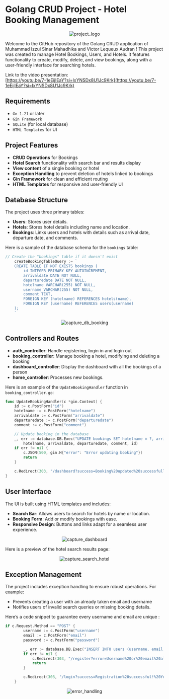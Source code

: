 # Golang CRUD Project - Hotel Booking Management

<p align="center">
    <img src="public/img/logo.png" alt="project_logo">
</p>

Welcome to the GitHub repository of the Golang CRUD application of Muhammad Izzul Sinar Mahadhika and Victor Lequeux Audran ! This project was created to manage Hotel Bookings, Users, and Hotels. It features functionality to create, modify, delete, and view bookings, along with a user-friendly interface for searching hotels.

Link to the video presentation:  
[https://youtu.be/7-1eEijIEaY?si=lxYNSDx8U1Jc9Krk](https://youtu.be/7-1eEijIEaY?si=lxYNSDx8U1Jc9Krk)

## Requirements

- `Go 1.21` or later
- `Gin Framework`
- `SQLite` (for local database)
- `HTML Templates` for UI

## Project Features

- **CRUD Operations** for Bookings
- **Hotel Search** functionality with search bar and results display
- **View content** of a single booking or hotel
- **Exception Handling** to prevent deletion of hotels linked to bookings
- **Gin Framework** for clean and efficient routing
- **HTML Templates** for responsive and user-friendly UI

## Database Structure

The project uses three primary tables:

- **Users**: Stores user details.
- **Hotels**: Stores hotel details including name and location.
- **Bookings**: Links users and hotels with details such as arrival date, departure date, and comments.

Here is a sample of the database schema for the `bookings` table:

```go
// Create the "bookings" table if it doesn't exist
	createBookingTableQuery := `
	CREATE TABLE IF NOT EXISTS bookings (
		id INTEGER PRIMARY KEY AUTOINCREMENT,
		arrivaldate DATE NOT NULL,
		departuredate DATE NOT NULL,
		hotelname VARCHAR(255) NOT NULL,
		username VARCHAR(255) NOT NULL,
		comment TEXT,
		FOREIGN KEY (hotelname) REFERENCES hotels(name),
		FOREIGN KEY (username) REFERENCES users(username)
	);
	`
```

<p align="center">
    <img src="static/img/capture_db_booking.png" alt="capture_db_booking">
</p>

## Controllers and Routes

- **auth_controller**: Handle registering, login in and login out 
- **booking_controller**: Manage booking a hotel, modifying and deleting a booking 
- **dashboard_controller**: Display  the dashboard with all the bookings of a person
- **home_controller**: Processes new bookings.

Here is an example of the `UpdateBookingHandler` function in `booking_controller.go`:

```go
func UpdateBookingHandler(c *gin.Context) {
	id := c.PostForm("id")
	hotelname := c.PostForm("hotelname")
	arrivaldate := c.PostForm("arrivaldate")
	departuredate := c.PostForm("departuredate")
	comment := c.PostForm("comment")

	// Update booking in the database
	_, err := database.DB.Exec("UPDATE bookings SET hotelname = ?, arrivaldate = ?, departuredate = ?, comment = ? WHERE id = ?",
		hotelname, arrivaldate, departuredate, comment, id)
	if err != nil {
		c.JSON(500, gin.H{"error": "Error updating booking"})
		return
	}

	c.Redirect(303, "/dashboard?success=Booking%20updated%20successfully")
}
```

## User Interface

The UI is built using HTML templates and includes:

- **Search Bar**: Allows users to search for hotels by name or location.
- **Booking Form**: Add or modify bookings with ease.
- **Responsive Design**: Buttons and links adapt for a seamless user experience.

<p align="center">
    <img src="static/img/capture_dashboard.png" alt="capture_dashboard">
</p>

Here is a preview of the hotel search results page:

<p align="center">
    <img src="static/img/capture_search_hotel.png" alt="capture_search_hotel">
</p>

## Exception Management

The project includes exception handling to ensure robust operations. For example:

- Prevents creating a user with an already taken email and username
- Notifies users of invalid search queries or missing booking details.

Here’s a code snippet to guarantee every username and email are unique :

```go
if c.Request.Method == "POST" {
		username := c.PostForm("username")
		email := c.PostForm("email")
		password := c.PostForm("password")

		_, err := database.DB.Exec("INSERT INTO users (username, email, password) VALUES (?, ?, ?)", username, email, password)
		if err != nil {
			c.Redirect(303, "/register?error=Username%20or%20email%20already%20exists")
			return
		}

		c.Redirect(303, "/login?success=Registration%20successful!%20You%20can%20now%20log%20in.")
	}
```

<p align="center">
    <img src="static/img/capture_error.png" alt="error_handling">
</p>



